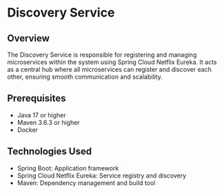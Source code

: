 # Discovery Service

## Overview

The Discovery Service is responsible for registering and managing microservices within the system
using Spring Cloud Netflix Eureka. It acts as a central hub where all microservices can register and
discover each other, ensuring smooth communication and scalability.

## Prerequisites

- Java 17 or higher
- Maven 3.6.3 or higher
- Docker

## Technologies Used

- Spring Boot: Application framework
- Spring Cloud Netflix Eureka: Service registry and discovery
- Maven: Dependency management and build tool
